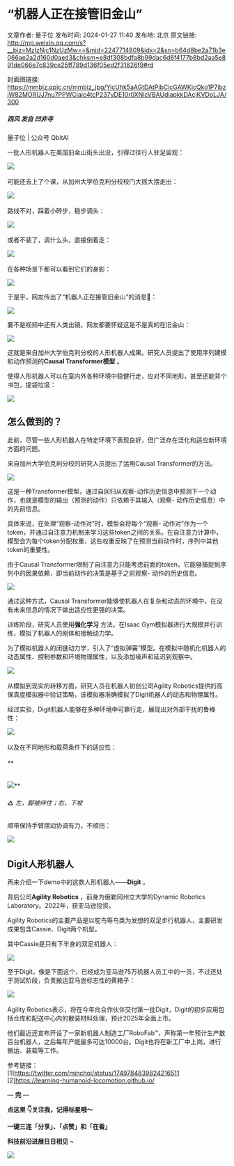 # “机器人正在接管旧金山”

文章作者: 量子位
发布时间: 2024-01-27 11:40
发布地: 北京
原文链接: http://mp.weixin.qq.com/s?__biz=MzIzNjc1NzUzMw==&mid=2247714809&idx=2&sn=b64d8be2a71b3e066ae2a2d160d0aed3&chksm=e8df308bdfa8b99dac6d6f4177b8bd2aa5e891de066e7c839ce25ff789d136f05ed2f31826f9#rd

封面图链接: https://mmbiz.qpic.cn/mmbiz_jpg/YicUhk5aAGtDAtPibCicGAWKicQko1P7ibzjW82MORUJ7nu7PPWCiaic4tcP237yDE10r0XNicVBAUdiapkkDAcjKVDoLJA/300

##### 西风 发自 凹非寺  
量子位 | 公众号 QbitAI

一批人形机器人在美国旧金山街头出没，引得过往行人驻足留观：

‍‍![](https://mmbiz.qpic.cn/mmbiz_gif/YicUhk5aAGtDAtPibCicGAWKicQko1P7ibzjWKsDsqoQgjOUK5et9lnzXNkLts2U024OLreEIyFsIJ3dCRARTy1hhVg/640?wx_fmt=gif&from=appmsg)‍

可能还去上了个课，从加州大学伯克利分校校门大摇大摆走出：

‍![](https://mmbiz.qpic.cn/mmbiz_gif/YicUhk5aAGtDAtPibCicGAWKicQko1P7ibzjWycg2cic9rhnHn2sfSauPvkEqaXhTtUnibNxUgfpiaiaglxicShMVywXVh8w/640?wx_fmt=gif&from=appmsg)

路线不对，踩着小碎步，稳步调头：

‍‍![](https://mmbiz.qpic.cn/mmbiz_gif/YicUhk5aAGtDAtPibCicGAWKicQko1P7ibzjWKviaHZ9E51En2h0iciaC6rV36BOVpHkkiaTW9TicZP8YqMK08OQLelxmyJQ/640?wx_fmt=gif&from=appmsg)‍

或者不装了，调什么头，直接倒着走：

‍![](https://mmbiz.qpic.cn/mmbiz_gif/YicUhk5aAGtDAtPibCicGAWKicQko1P7ibzjWTSGZKt7ZNxE9dmpchhDSt5ScNMokmv3uD5S2rTodvFvPyOzZEBIekw/640?wx_fmt=gif&from=appmsg)‍

在各种场景下都可以看到它们的身影：

![](https://mmbiz.qpic.cn/mmbiz_gif/YicUhk5aAGtDAtPibCicGAWKicQko1P7ibzjW2SLth7c5ib4mDbEukG9GwhP7U0m1IicibiaIX0AzrIdj2piaOibqpB72ta0g/640?wx_fmt=gif&from=appmsg)

于是乎，网友传出了“机器人正在接管旧金山”的消息🤣：

![](https://mmbiz.qpic.cn/mmbiz_gif/YicUhk5aAGtDAtPibCicGAWKicQko1P7ibzjW28QOialr1A1clnaSotv99FVEzZQjFIEhwoUGvJppkQ06zxg0ZMNp82A/640?wx_fmt=gif&from=appmsg)

要不是视频中还有人类出镜，网友都要怀疑这是不是真的在旧金山：

![](https://mmbiz.qpic.cn/mmbiz_png/YicUhk5aAGtDAtPibCicGAWKicQko1P7ibzjW9Idl6M1HB3iaILGFcHk80DibtAANOx2gibnibUDZhianibJYos2ia4db1gnibQ/640?wx_fmt=png&from=appmsg)

这就是来自加州大学伯克利分校的人形机器人成果。研究人员提出了使用序列建模和动作预测的**Causal Transformer模型** 。

使得人形机器人可以在室内外各种环境中稳健行走，应对不同地形，甚至还能背个书包，提袋垃圾：

![](https://mmbiz.qpic.cn/mmbiz_png/YicUhk5aAGtDAtPibCicGAWKicQko1P7ibzjWefzibtcictqM8WwhzzeZyUSuCF0Cx1HQXM8DAjSYLF9jicYtzp8FqFzgA/640?wx_fmt=png&from=appmsg)

## 怎么做到的？

此前，尽管一些人形机器人在特定环境下表现良好，但广泛存在泛化和适应新环境方面的问题。

来自加州大学伯克利分校的研究人员提出了运用Causal Transformer的方法。

![](https://mmbiz.qpic.cn/mmbiz_png/YicUhk5aAGtDAtPibCicGAWKicQko1P7ibzjWVFBXZriaxt1HhdK537uyiayuLy96UzOWpdzsn28u9uLw2nGXkiazpPBdQ/640?wx_fmt=png&from=appmsg)

这是一种Transformer模型，通过自回归从观察-动作历史信息中预测下一个动作，也就是模型的输出（预测的动作）只依赖于其输入（观察-
动作历史信息）中的先前信息。

具体来说，在处理“观察-动作对”时，模型会将每个“观察-
动作对”作为一个token，并通过自注意力机制来学习这些token之间的关系。在自注意力计算中，模型会为每个token分配权重，这些权重反映了在预测当前动作时，序列中其他token的重要性。

由于Causal Transformer限制了自注意力只能考虑前面的token，它能够捕捉到序列中的因果依赖，即当前动作的决策是基于之前观察-
动作的历史信息。

![](https://mmbiz.qpic.cn/mmbiz_png/YicUhk5aAGtDAtPibCicGAWKicQko1P7ibzjWJ66sdSsgf0kibGQP98Tw4CNiaYATmxCUfqUjwOXmyjzsonoOfxibLlib3Q/640?wx_fmt=png&from=appmsg)

通过这种方式，Causal Transformer能够使机器人在复杂和动态的环境中，在没有未来信息的情况下做出适应性更强的决策。

训练阶段，研究人员使用**强化学习** 方法，在Isaac Gym模拟器进行大规模并行训练，模拟了机器人的刚体和接触动力学。

为了模拟机器人的闭链动力学，引入了“虚拟弹簧”模型。在模拟中随机化机器人的动态属性、控制参数和环境物理属性，以及添加噪声和延迟到观察中。

‍![](https://mmbiz.qpic.cn/mmbiz_gif/YicUhk5aAGtDAtPibCicGAWKicQko1P7ibzjW9eCnlICfTN0uC7HugBMG1RaViciardDakzibpZhc8jewQNM9g9ribBs0og/640?wx_fmt=gif&from=appmsg)‍

从模拟到现实的转移方面，研究人员在机器人初创公司Agility
Robotics提供的高保真度模拟器中验证策略，该模拟器准确模拟了Digit机器人的动态和物理属性。

经过实验，Digit机器人能够在多种环境中可靠行走，展现出对外部干扰的鲁棒性：

‍![](https://mmbiz.qpic.cn/mmbiz_gif/YicUhk5aAGtDAtPibCicGAWKicQko1P7ibzjWVRry40icH0GJ9GmiaRrs35SkUibialAibIQMhs58ABZabC1u3MAKQ0bcgvQ/640?wx_fmt=gif&from=appmsg)‍  

以及在不同地形和载荷条件下的适应性：

###### **‍
‍![](https://mmbiz.qpic.cn/mmbiz_gif/YicUhk5aAGtDAtPibCicGAWKicQko1P7ibzjWWVHU9IHUPBxTSJSf5QicODibx4qzoAeDCzvwOvTRQD3ERS2mvIuibJPmg/640?wx_fmt=gif&from=appmsg)‍**

###### **△** 左，脚被绊住；右，下坡‍

顺带保持手臂摆动协调有力，不顺拐：

‍‍‍![](https://mmbiz.qpic.cn/mmbiz_gif/YicUhk5aAGtDAtPibCicGAWKicQko1P7ibzjW8mpZzdfPEXibcoES7UXic08zGtEfCMiaKqauFMsgialsH0APibWXicngJ7DA/640?wx_fmt=gif&from=appmsg)‍‍  

## Digit人形机器人

再来介绍一下demo中的这款人形机器人——**Digit** 。

背后公司**Agility Robotics** ，前身为俄勒冈州立大学的Dynamic Robotics Laboratory。2022年，获亚马逊投资。

Agility Robotics的主要产品是以鸵鸟等鸟类为发想的双足步行机器人，主要研发成果包含Cassie、Digit两个机型。

其中Cassie是只有下半身的双足机器人：

![](https://mmbiz.qpic.cn/mmbiz_gif/YicUhk5aAGtDAtPibCicGAWKicQko1P7ibzjWelySheFWkL2e549AuiafCjyBZzoiah8shia7M3KicPZ3mHYHc7NoQvxqkg/640?wx_fmt=gif&from=appmsg)

至于Digit，像是下面这个，已经成为亚马逊75万机器人员工中的一员，不过还处于测试阶段，负责搬运亚马逊标志性的黄箱子：

‍![](https://mmbiz.qpic.cn/mmbiz_gif/YicUhk5aAGtDAtPibCicGAWKicQko1P7ibzjWHwIsxneia1VVkbEEJXbJNqCOxLollc2ebBtkTB7Wiat1K188wvQtMZZQ/640?wx_fmt=gif&from=appmsg)‍

Agility
Robotics表示，将在今年向合作伙伴交付第一批Digit，Digit的初步应用包括仓库和配送中心内的散装材料处理，预计2025年全面上市。

他们最近还宣布开设了一家新机器人制造工厂RoboFab™，声称第一年预计生产数百台机器人，之后每年产能最多可达10000台。Digit也将在新工厂中上岗，进行搬运、装载等工作。

参考链接：  
[1]https://twitter.com/minchoi/status/1749784839824216511  
[2]https://learning-humanoid-locomotion.github.io/

— **完** —

**点这里 👇关注我，记得标星哦～**

**一键三连「分享」、「点赞」和「在看」**

**科技前沿进展日日相见 ~**

![](https://mmbiz.qpic.cn/mmbiz_svg/g9RQicMD01M0tYoRQT2cMQRmPS5ZDyrrfzeksiay90KaDzlGBH61icqHxmgFKfvfXtVuwTHV740CDLAaXU1LIfZyoJEpYKcRIiaE/640?wx_fmt=svg)

